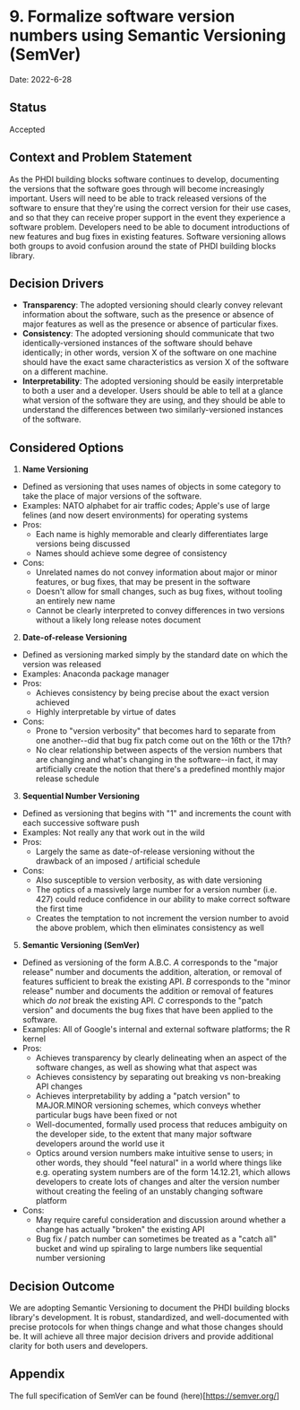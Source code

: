 # 9. Formalize software version numbers using Semantic Versioning (SemVer)

Date: 2022-6-28

## Status

Accepted

## Context and Problem Statement

As the PHDI building blocks software continues to develop, documenting the versions that the software goes through will become increasingly important. Users will need to be able to track released versions of the software to ensure that they're using the correct version for their use cases, and so that they can receive proper support in the event they experience a software problem. Developers need to be able to document introductions of new features and bug fixes in existing features. Software versioning allows both groups to avoid confusion around the state of PHDI building blocks library.

## Decision Drivers

* **Transparency**: The adopted versioning should clearly convey relevant information about the software, such as the presence or absence of major features as well as the presence or absence of particular fixes.
* **Consistency**: The adopted versioning should communicate that two identically-versioned instances of the software should behave identically; in other words, version X of the software on one machine should have the exact same characteristics as version X of the software on a different machine.
* **Interpretability**: The adopted versioning should be easily interpretable to both a user and a developer. Users should be able to tell at a glance what version of the software they are using, and they should be able to understand the differences between two similarly-versioned instances of the software.

## Considered Options

1. **Name Versioning**
  - Defined as versioning that uses names of objects in some category to take the place of major versions of the software.
  - Examples: NATO alphabet for air traffic codes; Apple's use of large felines (and now desert environments) for operating systems
  - Pros:
    * Each name is highly memorable and clearly differentiates large versions being discussed
    * Names should achieve some degree of consistency
  - Cons:
    * Unrelated names do not convey information about major or minor features, or bug fixes, that may be present in the software
    * Doesn't allow for small changes, such as bug fixes, without tooling an entirely new name
    * Cannot be clearly interpreted to convey differences in two versions without a likely long release notes document
2. **Date-of-release Versioning**
  - Defined as versioning marked simply by the standard date on which the version was released
  - Examples: Anaconda package manager
  - Pros:
    * Achieves consistency by being precise about the exact version achieved
    * Highly interpretable by virtue of dates
  - Cons:
    * Prone to "version verbosity" that becomes hard to separate from one another--did that bug fix patch come out on the 16th or the 17th?
    * No clear relationship between aspects of the version numbers that are changing and what's changing in the software--in fact, it may artificially create the notion that there's a predefined monthly major release schedule
3. **Sequential Number Versioning**
- Defined as versioning that begins with "1" and increments the count with each successive software push
- Examples: Not really any that work out in the wild
- Pros:
  * Largely the same as date-of-release versioning without the drawback of an imposed / artificial schedule
- Cons:
  * Also susceptible to version verbosity, as with date versioning
  * The optics of a massively large number for a version number (i.e. 427) could reduce confidence in our ability to make correct software the first time
  * Creates the temptation to not increment the version number to avoid the above problem, which then eliminates consistency as well
5. **Semantic Versioning (SemVer)**
- Defined as versioning of the form A.B.C. _A_ corresponds to the "major release" number and documents the addition, alteration, or removal of features sufficient to break the existing API. _B_ corresponds to the "minor release" number and documents the addition or removal of features which _do not_ break the existing API. _C_ corresponds to the "patch version" and documents the bug fixes that have been applied to the software.
- Examples: All of Google's internal and external software platforms; the R kernel
- Pros:
  * Achieves transparency by clearly delineating when an aspect of the software changes, as well as showing what that aspect was
  * Achieves consistency by separating out breaking vs non-breaking API changes
  * Achieves interpretability by adding a "patch version" to MAJOR.MINOR versioning schemes, which conveys whether particular bugs have been fixed or not
  * Well-documented, formally used process that reduces ambiguity on the developer side, to the extent that many major software developers around the world use it
  * Optics around version numbers make intuitive sense to users; in other words, they should "feel natural" in a world where things like e.g. operating system numbers are of the form 14.12.21, which allows developers to create lots of changes and alter the version number without creating the feeling of an unstably changing software platform
- Cons:
  * May require careful consideration and discussion around whether a change has actually "broken" the existing API
  * Bug fix / patch number can sometimes be treated as a "catch all" bucket and wind up spiraling to large numbers like sequential number versioning

## Decision Outcome

We are adopting Semantic Versioning to document the PHDI building blocks library's development. It is robust, standardized, and well-documented with precise protocols for when things change and what those changes should be. It will achieve all three major decision drivers and provide additional clarity for both users and developers.

## Appendix

The full specification of SemVer can be found (here)[https://semver.org/]

